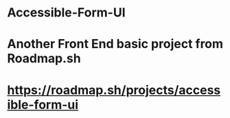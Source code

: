 # Accessible-Form-UI
# Another Front End basic project from Roadmap.sh
# https://roadmap.sh/projects/accessible-form-ui
